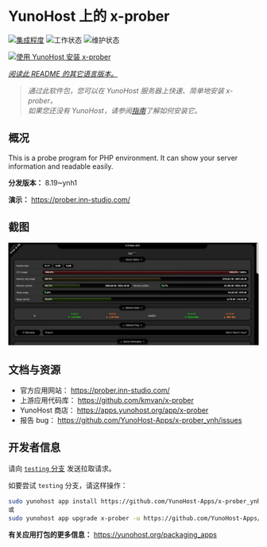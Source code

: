 <!--
注意：此 README 由 <https://github.com/YunoHost/apps/tree/master/tools/readme_generator> 自动生成
请勿手动编辑。
-->

# YunoHost 上的 x-prober

[![集成程度](https://apps.yunohost.org/badge/integration/x-prober)](https://ci-apps.yunohost.org/ci/apps/x-prober/)
![工作状态](https://apps.yunohost.org/badge/state/x-prober)
![维护状态](https://apps.yunohost.org/badge/maintained/x-prober)

[![使用 YunoHost 安装 x-prober](https://install-app.yunohost.org/install-with-yunohost.svg)](https://install-app.yunohost.org/?app=x-prober)

*[阅读此 README 的其它语言版本。](./ALL_README.md)*

> *通过此软件包，您可以在 YunoHost 服务器上快速、简单地安装 x-prober。*  
> *如果您还没有 YunoHost，请参阅[指南](https://yunohost.org/install)了解如何安装它。*

## 概况

This is a probe program for PHP environment. It can show your server information and readable easily.


**分发版本：** 8.19~ynh1

**演示：** <https://prober.inn-studio.com/>

## 截图

![x-prober 的截图](./doc/screenshots/screenshot.jpg)

## 文档与资源

- 官方应用网站： <https://prober.inn-studio.com/>
- 上游应用代码库： <https://github.com/kmvan/x-prober>
- YunoHost 商店： <https://apps.yunohost.org/app/x-prober>
- 报告 bug： <https://github.com/YunoHost-Apps/x-prober_ynh/issues>

## 开发者信息

请向 [`testing` 分支](https://github.com/YunoHost-Apps/x-prober_ynh/tree/testing) 发送拉取请求。

如要尝试 `testing` 分支，请这样操作：

```bash
sudo yunohost app install https://github.com/YunoHost-Apps/x-prober_ynh/tree/testing --debug
或
sudo yunohost app upgrade x-prober -u https://github.com/YunoHost-Apps/x-prober_ynh/tree/testing --debug
```

**有关应用打包的更多信息：** <https://yunohost.org/packaging_apps>
